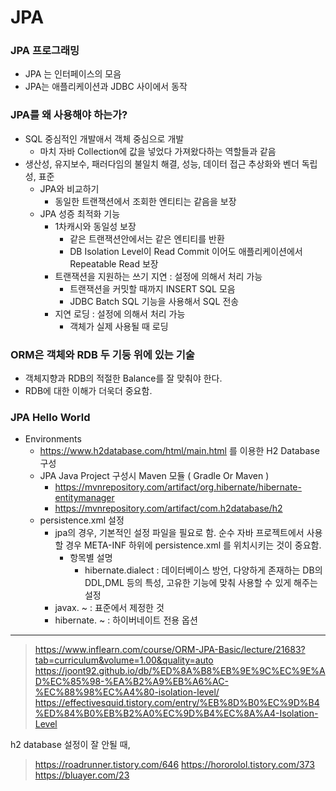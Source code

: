 # JPA

### JPA 프로그래밍 

- JPA 는 인터페이스의 모음
- JPA는 애플리케이션과 JDBC 사이에서 동작

### JPA를 왜 사용해야 하는가?

- SQL 중심적인 개발애서 객체 중심으로 개발 
  - 마치 자바 Collection에 값을 넣었다 가져왔다하는 역할들과 같음 
- 생산성, 유지보수, 패러다임의 불일치 해결, 성능, 데이터 접근 추상화와 벤더 독립성, 표준
  - JPA와 비교하기 
    - 동일한 트랜잭션에서 조회한 엔티티는 같음을 보장 
  - JPA 성증 최적화 기능 
    - 1차캐시와 동일성 보장 
      - 같은 트랜잭션안에서는 같은 엔티티를 반환
      - DB Isolation Level이 Read Commit 이어도 애플리케이션에서 Repeatable Read 보장 
    - 트랜잭션을 지원하는 쓰기 지연 : 설정에 의해서 처리 가능 
      - 트랜잭션을 커밋할 때까지 INSERT SQL 모음
      - JDBC Batch SQL 기능을 사용해서 SQL 전송
    - 지연 로딩 : 설정에 의해서 처리 가능 
      - 객체가 실제 사용될 때 로딩 

### ORM은 객체와 RDB 두 기둥 위에 있는 기술 

- 객체지향과 RDB의 적절한 Balance를 잘 맞춰야 한다. 
- RDB에 대한 이해가 더욱더 중요함. 

### JPA Hello World 

- Environments
  - https://www.h2database.com/html/main.html 를 이용한 H2 Database 구성 
  - JPA Java Project 구성시 Maven 모듈 ( Gradle Or Maven )
    - https://mvnrepository.com/artifact/org.hibernate/hibernate-entitymanager
    - https://mvnrepository.com/artifact/com.h2database/h2
  - persistence.xml 설정 
    - jpa의 경우, 기본적인 설정 파일을 필요로 함. 순수 자바 프로젝트에서 사용할 경우 META-INF 하위에 persistence.xml 를 위치시키는 것이 중요함.
      - 항목별 설명
        - hibernate.dialect : 데이터베이스 방언, 다양하게 존재하는 DB의 DDL,DML 등의 특성, 고유한 기능에 맞춰 사용할 수 있게 해주는 설정
    - javax. ~ : 표준에서 제정한 것 
    - hibernate. ~ : 하이버네이트 전용 옵션
    

---

> https://www.inflearn.com/course/ORM-JPA-Basic/lecture/21683?tab=curriculum&volume=1.00&quality=auto
> https://joont92.github.io/db/%ED%8A%B8%EB%9E%9C%EC%9E%AD%EC%85%98-%EA%B2%A9%EB%A6%AC-%EC%88%98%EC%A4%80-isolation-level/
> https://effectivesquid.tistory.com/entry/%EB%8D%B0%EC%9D%B4%ED%84%B0%EB%B2%A0%EC%9D%B4%EC%8A%A4-Isolation-Level

h2 database 설정이 잘 안될 때, 
> https://roadrunner.tistory.com/646
> https://hororolol.tistory.com/373
> https://bluayer.com/23